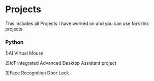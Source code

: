 # Projects
This includes all Projects I have worked on and you can use fork this projects
<h3>Python</h3>
1)AI Virtual Mouse<p>
  
2)IoT integrated Advanced Desktop Assistant project <p>
3)Face Recognition Door Lock
